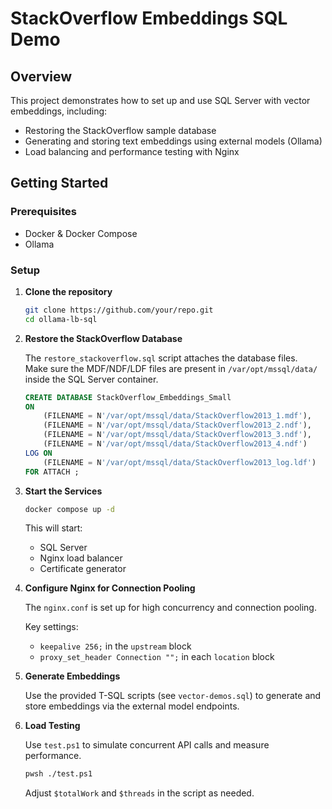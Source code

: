 # StackOverflow Embeddings SQL Demo

## Overview

This project demonstrates how to set up and use SQL Server with vector embeddings, including:
- Restoring the StackOverflow sample database
- Generating and storing text embeddings using external models (Ollama)
- Load balancing and performance testing with Nginx

## Getting Started

### Prerequisites

- Docker & Docker Compose
- Ollama

### Setup

1. **Clone the repository**

   ```sh
   git clone https://github.com/your/repo.git
   cd ollama-lb-sql
   ```

2. **Restore the StackOverflow Database**

   The `restore_stackoverflow.sql` script attaches the database files.  
   Make sure the MDF/NDF/LDF files are present in `/var/opt/mssql/data/` inside the SQL Server container.

   ```sql
   CREATE DATABASE StackOverflow_Embeddings_Small
   ON 
       (FILENAME = N'/var/opt/mssql/data/StackOverflow2013_1.mdf'),
       (FILENAME = N'/var/opt/mssql/data/StackOverflow2013_2.ndf'),
       (FILENAME = N'/var/opt/mssql/data/StackOverflow2013_3.ndf'),
       (FILENAME = N'/var/opt/mssql/data/StackOverflow2013_4.ndf')
   LOG ON
       (FILENAME = N'/var/opt/mssql/data/StackOverflow2013_log.ldf')
   FOR ATTACH ;
   ```

3. **Start the Services**

   ```sh
   docker compose up -d
   ```

   This will start:
   - SQL Server
   - Nginx load balancer
   - Certificate generator

4. **Configure Nginx for Connection Pooling**

   The `nginx.conf` is set up for high concurrency and connection pooling.  

   Key settings:
   - `keepalive 256;` in the `upstream` block
   - `proxy_set_header Connection "";` in each `location` block

5. **Generate Embeddings**

   Use the provided T-SQL scripts (see `vector-demos.sql`) to generate and store embeddings via the external model endpoints.

6. **Load Testing**

   Use `test.ps1` to simulate concurrent API calls and measure performance.

   ```sh
   pwsh ./test.ps1
   ```

   Adjust `$totalWork` and `$threads` in the script as needed.

